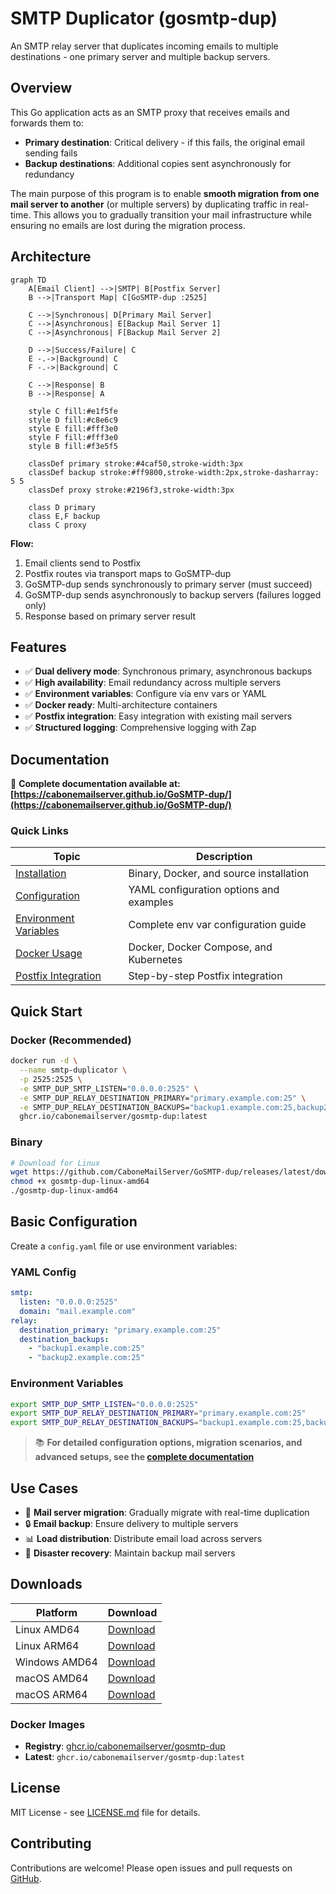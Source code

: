# SMTP Duplicator (gosmtp-dup)

An SMTP relay server that duplicates incoming emails to multiple destinations - one primary server and multiple backup servers.

## Overview

This Go application acts as an SMTP proxy that receives emails and forwards them to:
- **Primary destination**: Critical delivery - if this fails, the original email sending fails
- **Backup destinations**: Additional copies sent asynchronously for redundancy

The main purpose of this program is to enable **smooth migration from one mail server to another** (or multiple servers) by duplicating traffic in real-time. This allows you to gradually transition your mail infrastructure while ensuring no emails are lost during the migration process.

## Architecture

```mermaid
graph TD
    A[Email Client] -->|SMTP| B[Postfix Server]
    B -->|Transport Map| C[GoSMTP-dup :2525]

    C -->|Synchronous| D[Primary Mail Server]
    C -->|Asynchronous| E[Backup Mail Server 1]
    C -->|Asynchronous| F[Backup Mail Server 2]

    D -->|Success/Failure| C
    E -.->|Background| C
    F -.->|Background| C

    C -->|Response| B
    B -->|Response| A

    style C fill:#e1f5fe
    style D fill:#c8e6c9
    style E fill:#fff3e0
    style F fill:#fff3e0
    style B fill:#f3e5f5

    classDef primary stroke:#4caf50,stroke-width:3px
    classDef backup stroke:#ff9800,stroke-width:2px,stroke-dasharray: 5 5
    classDef proxy stroke:#2196f3,stroke-width:3px

    class D primary
    class E,F backup
    class C proxy
```

**Flow:**
1. Email clients send to Postfix
2. Postfix routes via transport maps to GoSMTP-dup
3. GoSMTP-dup sends synchronously to primary server (must succeed)
4. GoSMTP-dup sends asynchronously to backup servers (failures logged only)
5. Response based on primary server result

## Features

- ✅ **Dual delivery mode**: Synchronous primary, asynchronous backups
- ✅ **High availability**: Email redundancy across multiple servers
- ✅ **Environment variables**: Configure via env vars or YAML
- ✅ **Docker ready**: Multi-architecture containers
- ✅ **Postfix integration**: Easy integration with existing mail servers
- ✅ **Structured logging**: Comprehensive logging with Zap

## Documentation

📖 **Complete documentation available at: [https://cabonemailserver.github.io/GoSMTP-dup/](https://cabonemailserver.github.io/GoSMTP-dup/)**

### Quick Links

| Topic | Description |
|-------|-------------|
| [Installation](https://cabonemailserver.github.io/GoSMTP-dup/docs/installation.html) | Binary, Docker, and source installation |
| [Configuration](https://cabonemailserver.github.io/GoSMTP-dup/docs/configuration.html) | YAML configuration options and examples |
| [Environment Variables](https://cabonemailserver.github.io/GoSMTP-dup/docs/environment.html) | Complete env var configuration guide |
| [Docker Usage](https://cabonemailserver.github.io/GoSMTP-dup/docs/docker.html) | Docker, Docker Compose, and Kubernetes |
| [Postfix Integration](https://cabonemailserver.github.io/GoSMTP-dup/docs/postfix.html) | Step-by-step Postfix integration |

## Quick Start

### Docker (Recommended)

```bash
docker run -d \
  --name smtp-duplicator \
  -p 2525:2525 \
  -e SMTP_DUP_SMTP_LISTEN="0.0.0.0:2525" \
  -e SMTP_DUP_RELAY_DESTINATION_PRIMARY="primary.example.com:25" \
  -e SMTP_DUP_RELAY_DESTINATION_BACKUPS="backup1.example.com:25,backup2.example.com:25" \
  ghcr.io/cabonemailserver/gosmtp-dup:latest
```

### Binary

```bash
# Download for Linux
wget https://github.com/CaboneMailServer/GoSMTP-dup/releases/latest/download/gosmtp-dup-linux-amd64
chmod +x gosmtp-dup-linux-amd64
./gosmtp-dup-linux-amd64
```

## Basic Configuration

Create a `config.yaml` file or use environment variables:

### YAML Config
```yaml
smtp:
  listen: "0.0.0.0:2525"
  domain: "mail.example.com"
relay:
  destination_primary: "primary.example.com:25"
  destination_backups:
    - "backup1.example.com:25"
    - "backup2.example.com:25"
```

### Environment Variables
```bash
export SMTP_DUP_SMTP_LISTEN="0.0.0.0:2525"
export SMTP_DUP_RELAY_DESTINATION_PRIMARY="primary.example.com:25"
export SMTP_DUP_RELAY_DESTINATION_BACKUPS="backup1.example.com:25,backup2.example.com:25"
```

> 📚 **For detailed configuration options, migration scenarios, and advanced setups, see the [complete documentation](https://cabonemailserver.github.io/GoSMTP-dup/docs/configuration.html)**

## Use Cases

- 🔄 **Mail server migration**: Gradually migrate with real-time duplication
- 🔒 **Email backup**: Ensure delivery to multiple servers
- 📊 **Load distribution**: Distribute email load across servers
- 🚨 **Disaster recovery**: Maintain backup mail servers

## Downloads

| Platform | Download |
|----------|----------|
| Linux AMD64 | [Download](https://github.com/CaboneMailServer/GoSMTP-dup/releases/latest/download/gosmtp-dup-linux-amd64) |
| Linux ARM64 | [Download](https://github.com/CaboneMailServer/GoSMTP-dup/releases/latest/download/gosmtp-dup-linux-arm64) |
| Windows AMD64 | [Download](https://github.com/CaboneMailServer/GoSMTP-dup/releases/latest/download/gosmtp-dup-windows-amd64.exe) |
| macOS AMD64 | [Download](https://github.com/CaboneMailServer/GoSMTP-dup/releases/latest/download/gosmtp-dup-darwin-amd64) |
| macOS ARM64 | [Download](https://github.com/CaboneMailServer/GoSMTP-dup/releases/latest/download/gosmtp-dup-darwin-arm64) |

### Docker Images

- **Registry**: [ghcr.io/cabonemailserver/gosmtp-dup](https://github.com/CaboneMailServer/GoSMTP-dup/pkgs/container/gosmtp-dup)
- **Latest**: `ghcr.io/cabonemailserver/gosmtp-dup:latest`

## License

MIT License - see [LICENSE.md](LICENSE.md) file for details.

## Contributing

Contributions are welcome! Please open issues and pull requests on [GitHub](https://github.com/CaboneMailServer/GoSMTP-dup).

